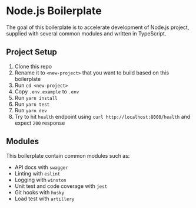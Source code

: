 # Node.js Boilerplate

The goal of this boilerplate is to accelerate development of Node.js project, supplied with several common modules and written in TypeScript.

## Project Setup

1. Clone this repo
2. Rename it to `<new-project>` that you want to build based on this boilerplate
3. Run `cd <new-project>`
4. Copy `.env.example` to `.env`
5. Run `yarn install`
6. Run `yarn test`
7. Run `yarn dev`
8. Try to hit `health` endpoint using `curl http://localhost:8000/health` and expect `200` response

## Modules

This boilerplate contain common modules such as:

- API docs with `swagger`
- Linting with `eslint`
- Logging with `winston`
- Unit test and code coverage with `jest`
- Git hooks with `husky`
- Load test with `artillery`